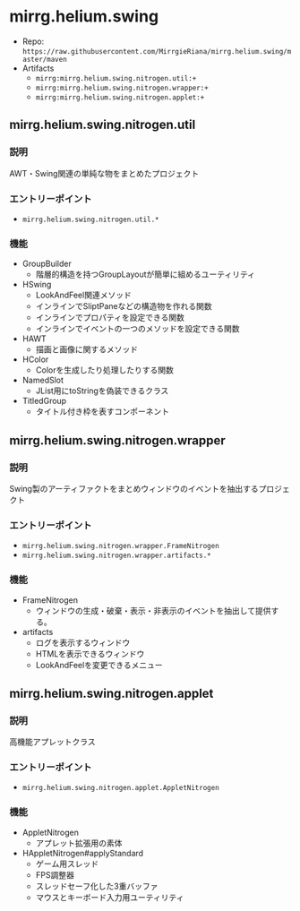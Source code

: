 # mirrg.helium.swing

- Repo: `https://raw.githubusercontent.com/MirrgieRiana/mirrg.helium.swing/master/maven`
- Artifacts
  - `mirrg:mirrg.helium.swing.nitrogen.util:+`
  - `mirrg:mirrg.helium.swing.nitrogen.wrapper:+`
  - `mirrg:mirrg.helium.swing.nitrogen.applet:+`

## mirrg.helium.swing.nitrogen.util

### 説明

AWT・Swing関連の単純な物をまとめたプロジェクト

### エントリーポイント

- `mirrg.helium.swing.nitrogen.util.*`

### 機能

- GroupBuilder
  - 階層的構造を持つGroupLayoutが簡単に組めるユーティリティ
- HSwing
  - LookAndFeel関連メソッド
  - インラインでSliptPaneなどの構造物を作れる関数
  - インラインでプロパティを設定できる関数
  - インラインでイベントの一つのメソッドを設定できる関数
- HAWT
  - 描画と画像に関するメソッド
- HColor
  - Colorを生成したり処理したりする関数
- NamedSlot
  - JList用にtoStringを偽装できるクラス
- TitledGroup
  - タイトル付き枠を表すコンポーネント

## mirrg.helium.swing.nitrogen.wrapper

### 説明

Swing製のアーティファクトをまとめウィンドウのイベントを抽出するプロジェクト

### エントリーポイント

- `mirrg.helium.swing.nitrogen.wrapper.FrameNitrogen`
- `mirrg.helium.swing.nitrogen.wrapper.artifacts.*`

### 機能

- FrameNitrogen
  - ウィンドウの生成・破棄・表示・非表示のイベントを抽出して提供する。
- artifacts
  - ログを表示するウィンドウ
  - HTMLを表示できるウィンドウ
  - LookAndFeelを変更できるメニュー

## mirrg.helium.swing.nitrogen.applet

### 説明

高機能アプレットクラス

### エントリーポイント

- `mirrg.helium.swing.nitrogen.applet.AppletNitrogen`

### 機能

- AppletNitrogen
  - アプレット拡張用の素体
- HAppletNitrogen#applyStandard
  - ゲーム用スレッド
  - FPS調整器
  - スレッドセーフ化した3重バッファ
  - マウスとキーボード入力用ユーティリティ
